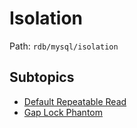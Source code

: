 # Isolation

Path: `rdb/mysql/isolation`

## Subtopics
- [Default Repeatable Read](./default_repeatable_read/README.md)
- [Gap Lock Phantom](./gap_lock_phantom/README.md)
